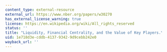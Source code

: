 ```yaml
---
content_type: external-resource
external_url: https://www.nber.org/papers/w30270
has_external_license_warning: true
license: https://en.wikipedia.org/wiki/All_rights_reserved
status: ''
title: "Liquidity, Financial Centrality, and the Value of Key Players.\u201D"
uid: 1e718d3e-cddb-4137-9342-9d9cebb242e0
wayback_url: ''
---
```

